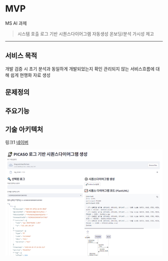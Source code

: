 # MVP
MS AI 과제

> 시스템 호출 로그 기반 시퀀스다이어그램 자동생성
> 온보딩/분석 가시성 제고

---

## 서비스 목적
개발 검증 시 초기 분석과 동일하게 개발되었는지 확인
관리되지 않는 서비스흐름에 대해 쉽게 현행화 자료 생성

## 문제정의

## 주요기능

## 기술 아키텍처



링크1 [네이버](http://www.naver.com)

![image](./image.png)
